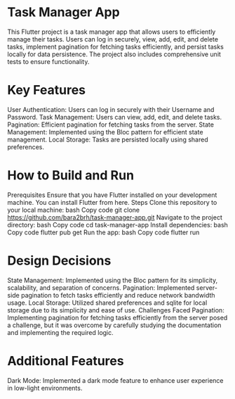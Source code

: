 # Task Manager App
This Flutter project is a task manager app that allows users to efficiently manage their tasks. Users can log in securely, view, add, edit, and delete tasks, implement pagination for fetching tasks efficiently, and persist tasks locally for data persistence. The project also includes comprehensive unit tests to ensure functionality.

# Key Features
User Authentication: Users can log in securely with their Username and Password.
Task Management: Users can view, add, edit, and delete tasks.
Pagination: Efficient pagination for fetching tasks from the server.
State Management: Implemented using the Bloc pattern for efficient state management.
Local Storage: Tasks are persisted locally using shared preferences.
#  How to Build and Run
Prerequisites
Ensure that you have Flutter installed on your development machine. You can install Flutter from here.
Steps
Clone this repository to your local machine:
bash
Copy code
git clone https://github.com/bara2brh/task-manager-app.git
Navigate to the project directory:
bash
Copy code
cd task-manager-app
Install dependencies:
bash
Copy code
flutter pub get
Run the app:
bash
Copy code
flutter run
# Design Decisions
State Management: Implemented using the Bloc pattern for its simplicity, scalability, and separation of concerns.
Pagination: Implemented server-side pagination to fetch tasks efficiently and reduce network bandwidth usage.
Local Storage: Utilized shared preferences  and sqlite for local storage due to its simplicity and ease of use.
Challenges Faced
Pagination: Implementing pagination for fetching tasks efficiently from the server posed a challenge, but it was overcome by carefully studying the documentation and implementing the required logic.
# Additional Features
Dark Mode: Implemented a dark mode feature to enhance user experience in low-light environments.
